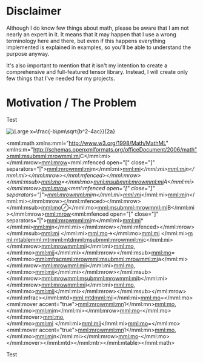 # Disclaimer

Although I do know few things about math, please be aware that I am not nearly an expert in it. It means that it may 
happen that I use a wrong terminology here and there, but even if this happens everything implemented is explained in 
examples, so you'll be able to understand the purpose anyway.

It's also important to mention that it isn't my intention to create a comprehensive and full-featured tensor library. 
Instead, I will create only few things that I've needed for my projects.

# Motivation / The Problem



Test

![\Large x=\frac{-b\pm\sqrt{b^2-4ac}}{2a}](https://latex.codecogs.com/svg.latex?\Large&space;x=\frac{-b\pm\sqrt{b^2+4ac}}{2a})

<mml:math xmlns:mml="http://www.w3.org/1998/Math/MathML" xmlns:m="http://schemas.openxmlformats.org/officeDocument/2006/math"><mml:msub><mml:mrow><mml:mi>C</mml:mi></mml:mrow><mml:mrow><mml:mfenced open="[" close="]" separators="|"><mml:mrow><mml:mi>m</mml:mi><mml:mi>*</mml:mi><mml:mi>n</mml:mi></mml:mrow></mml:mfenced></mml:mrow></mml:msub><mml:mo>=</mml:mo><mml:msub><mml:mrow><mml:mi>A</mml:mi></mml:mrow><mml:mrow><mml:mfenced open="[" close="]" separators="|"><mml:mrow><mml:mi>m</mml:mi><mml:mi>*</mml:mi><mml:mi>n</mml:mi></mml:mrow></mml:mfenced></mml:mrow></mml:msub><mml:mo>⊘</mml:mo><mml:msub><mml:mrow><mml:mi>B</mml:mi></mml:mrow><mml:mrow><mml:mfenced open="[" close="]" separators="|"><mml:mrow><mml:mi>m</mml:mi><mml:mi>*</mml:mi><mml:mi>n</mml:mi></mml:mrow></mml:mfenced></mml:mrow></mml:msub><mml:mi> </mml:mi><mml:mo>→</mml:mo><mml:mi> </mml:mi><mml:mtable><mml:mtr><mml:mtd><mml:msub><mml:mrow><mml:mi>c</mml:mi></mml:mrow><mml:mrow><mml:mi>i</mml:mi><mml:mo>,</mml:mo><mml:mi>j</mml:mi></mml:mrow></mml:msub><mml:mo>=</mml:mo><mml:mfrac><mml:mrow><mml:msub><mml:mrow><mml:mi>a</mml:mi></mml:mrow><mml:mrow><mml:mi>i</mml:mi><mml:mo>,</mml:mo><mml:mi>j</mml:mi></mml:mrow></mml:msub></mml:mrow><mml:mrow><mml:msub><mml:mrow><mml:mi>b</mml:mi></mml:mrow><mml:mrow><mml:mi>i</mml:mi><mml:mo>,</mml:mo><mml:mi>j</mml:mi></mml:mrow></mml:msub></mml:mrow></mml:mfrac></mml:mtd><mml:mtd><mml:mi>i</mml:mi><mml:mo>=</mml:mo><mml:mover accent="true"><mml:mrow><mml:mn>1</mml:mn><mml:mo>,</mml:mo><mml:mi>m</mml:mi></mml:mrow><mml:mo>-</mml:mo></mml:mover><mml:mo>,</mml:mo><mml:mi> </mml:mi><mml:mi>j</mml:mi><mml:mo>=</mml:mo><mml:mover accent="true"><mml:mrow><mml:mn>1</mml:mn><mml:mo>,</mml:mo><mml:mi>n</mml:mi></mml:mrow><mml:mo>-</mml:mo></mml:mover></mml:mtd></mml:mtr></mml:mtable></mml:math>

Test